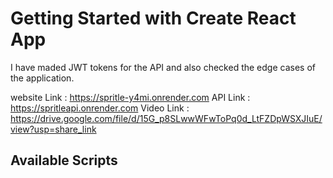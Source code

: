# Getting Started with Create React App
I have maded JWT tokens for the API and also checked the edge cases of the application.

website Link : https://spritle-y4mi.onrender.com
API Link     : https://spritleapi.onrender.com
Video Link   : https://drive.google.com/file/d/15G_p8SLwwWFwToPq0d_LtFZDpWSXJIuE/view?usp=share_link

## Available Scripts
